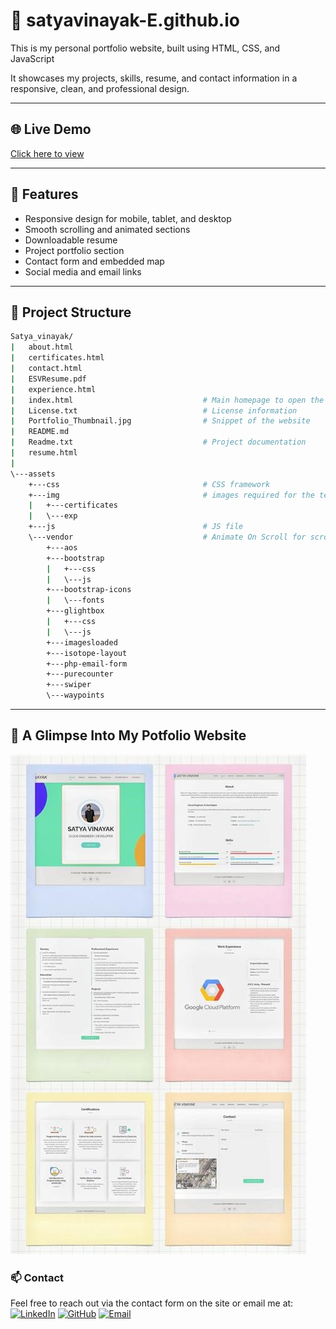 # 💼 satyavinayak-E.github.io

This is my personal portfolio website, built using HTML, CSS, and JavaScript<!-- based on the template by ([Booststrapmade](https://bootstrapmade.com/)) idea.-->

It showcases my projects, skills, resume, and contact information in a responsive, clean, and professional design.

---

## 🌐 Live Demo

[Click here to view ](https://satyavinayak-e.github.io/)

---

## 🚀 Features

- Responsive design for mobile, tablet, and desktop
- Smooth scrolling and animated sections
- Downloadable resume
- Project portfolio section
- Contact form and embedded map
- Social media and email links

---

## 📁 Project Structure 
```bash
Satya_vinayak/
|   about.html
|   certificates.html
|   contact.html
|   ESVResume.pdf
|   experience.html
|   index.html                             # Main homepage to open the template in the browser
|   License.txt                            # License information 
|   Portfolio_Thumbnail.jpg                # Snippet of the website
|   README.md
|   Readme.txt                             # Project documentation
|   resume.html
|   
\---assets
    +---css                                # CSS framework
    +---img                                # images required for the template
    |   +---certificates
    |   \---exp
    +---js                                 # JS file
    \---vendor                             # Animate On Scroll for scroll and slide based animations
        +---aos
        +---bootstrap
        |   +---css
        |   \---js
        +---bootstrap-icons
        |   \---fonts
        +---glightbox
        |   +---css
        |   \---js
        +---imagesloaded
        +---isotope-layout
        +---php-email-form
        +---purecounter
        +---swiper
        \---waypoints                
```
---
## 📸 A Glimpse Into My Potfolio Website 
![Portfolio Preview](Portfolio_Thumbnail.jpg)


### 📫 Contact 
Feel free to reach out via the contact form on the site or email me at:  
[![LinkedIn](https://img.shields.io/badge/LinkedIn-blue?style=flat&logo=linkedin&logoColor=white)](https://www.linkedin.com/in/satya-vinayak-e-65636033b)
[![GitHub](https://img.shields.io/badge/GitHub-black?style=flat&logo=github)](https://github.com/Satyavinayak-E)
[![Email](https://img.shields.io/badge/Email-D14836?style=flat&logo=gmail&logoColor=white)](mailto:satyavinayakerragunta@gmail.com)
